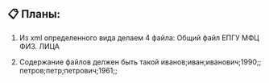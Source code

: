 ## 📋 Планы:

1. Из xml определенного вида делаем 4 файла:
Общий файл 
ЕПГУ
МФЦ
ФИЗ. ЛИЦА

2. Содержание файлов делжен быть такой
иванов;иван;иванович;1990;;
петров;петр;петрович;1961;;